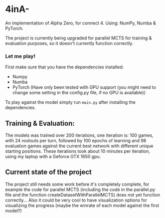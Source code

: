 # 4inA-
An implementation of Alpha Zero, for connect 4. Using: NumPy, Numba & PyTorch.

The project is currently being upgraded for parallel MCTS for training & evaluation purposes, so it doesn't currently function correctly.

### Let me play!

First make sure that you have the dependencies installed:
* Numpy
* Numba
* PyTorch (Have only been tested with GPU support (you might need to change some setting in the config.py file, if no GPU is available))

To play against the model simply run `main.py` after installing the dependencies.

## Training & Evaluation:
The models was trained over 200 iterations, one iteration is: 
100 games, with 24 roolouts per turn, followed by 100 epochs of learning and 98 evaluation games against the current best network with different unique starting positions. These iterations took about 10 minutes per iteration, using my laptop with a Geforce GTX 1650 gpu. 

## Current state of the project
The project still needs some work before it's completely complete, for example the code for parallel MCTS (including the code in the parallel.py file and the function createDatasetWithParallelMCTS) does not yet function correctly...
Also it could be very cool to have visualization options for visualizing the progress (maybe the winrate of each model against the first model?)
